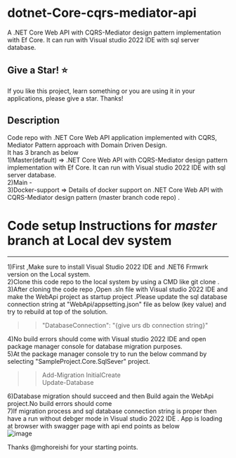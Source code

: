# dotnet-Core-cqrs-mediator-api
A .NET Core Web API with CQRS-Mediator design pattern implementation with Ef Core. It can run with Visual studio 2022 IDE with sql server database.

Give a Star! ⭐
----------------------------------------------------------------------------------------------------------------------
If you like this project, learn something or you are using it in your applications, please give  a star. Thanks!

Description
----------------------------------------------------------------------------------------------------------------------
Code repo with .NET Core Web API application implemented with CQRS, Mediator Pattern approach with Domain Driven Design.</br>
It has 3 branch as below</br>
1)Master(default) => .NET Core Web API with CQRS-Mediator design pattern implementation with Ef Core. It can run with Visual studio 2022 IDE with sql server database.</br>
2)Main - </br>
3)Docker-support => Details of  docker support  on .NET Core Web API with CQRS-Mediator design pattern (master branch code repo) .</br>

# Code setup Instructions for *master* branch  at Local dev system 
----------------------------------------------------------------------------------------------------------------------
1)First ,Make sure to install Visual Studio 2022 IDE and .NET6 Frmwrk version on the Local system. </br>
2)Clone this code repo to the local system by using  a CMD like git clone <git repo url> . </br>
3)After cloning the code repo ,Open .sln file with Visual studio 2022 IDE and make the  WebApi project as startup project  .Please  update the sql database connection string at "WebApi/appsetting.json" file 
 as below  (key value) and try to rebuild at  top of the solution.  </br>
 
 >>"DatabaseConnection": "{give urs db connection string}" </br>
 
4)No build errors should come with Visual studio 2022 IDE and open package manager console  for database  migration purposes. </br>
5)At the package manager console try to run the below command by selecting "SampleProject.Core.SqlSever" project.
>>Add-Migration InitialCreate </br>
>>Update-Database </br>

6)Database migration should succeed and then  Build again the WebApi project.No build errors should come </br>
7)If migration process  and sql database connection string  is proper then have a run without debger mode in Visual studio 2022 IDE . App is loading at browser with swagger page with api end points as below</br>
![image](https://github.com/tutul2010/dotnet6-cqrs-mediator-api/assets/13733464/df42d4c9-3f7d-41e5-a452-17e51124fb3d)

Thanks @mghoreishi for your starting points.
